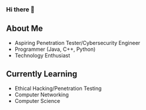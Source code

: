 ### Hi there 👋

## About Me
- Aspiring Penetration Tester/Cybersecurity Engineer
- Programmer (Java, C++, Python)
- Technology Enthusiast

## Currently Learning
- Ethical Hacking/Penetration Testing
- Computer Networking
- Computer Science

<!--
**OmnipotentBlade/omnipotentblade** is a ✨ _special_ ✨ repository because its `README.md` (this file) appears on your GitHub profile.

Here are some ideas to get you started:

- 🔭 I’m currently working on ...
- 🌱 I’m currently learning ...
- 👯 I’m looking to collaborate on ...
- 🤔 I’m looking for help with ...
- 💬 Ask me about ...
- 📫 How to reach me: ...
- 😄 Pronouns: ...
- ⚡ Fun fact: ...
-->
